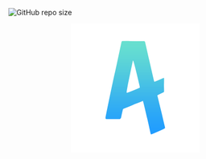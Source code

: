 ![GitHub repo size](https://img.shields.io/github/repo-size/aitten/aitten.github.io)

<p align="center">
  <img src="src/assets/img/logo.png" width="256" height="256" alt="logo">
</p>

